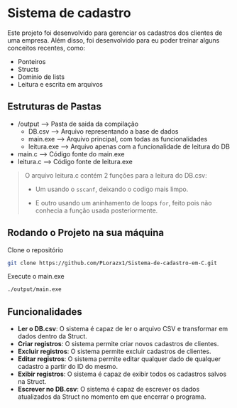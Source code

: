 # Sistema de cadastro
Este projeto foi desenvolvido para gerenciar os cadastros dos clientes de uma empresa.
Além disso, foi desenvolvido para eu poder treinar alguns conceitos recentes, como: 
- Ponteiros
- Structs
- Dominio de lists
- Leitura e escrita em arquivos

## Estruturas de Pastas
- /output         --> Pasta de saida da compilação
  - DB.csv        --> Arquivo representando a base de dados
  - main.exe      --> Arquivo principal, com todas as funcionalidades
  - leitura.exe   --> Arquivo apenas com a funcionalidade de leitura do DB
- main.c          --> Código fonte do main.exe
- leitura.c       --> Código fonte de leitura.exe

> O arquivo leitura.c contém 2 funções para a leitura do DB.csv:
>
> - Um usando o `sscanf`, deixando o codigo mais limpo.
>
> - E outro usando um aninhamento de loops `for`, feito pois não conhecia a função usada posteriormente.

## Rodando o Projeto na sua máquina
Clone o repositório
```bash
git clone https://github.com/PLorazx1/Sistema-de-cadastro-em-C.git
```
Execute o main.exe
```bash
./output/main.exe
```

## Funcionalidades
- **Ler o DB.csv**: O sistema é capaz de ler o arquivo CSV e transformar em dados dentro da Struct.
- **Criar registros**: O sistema permite criar novos cadastros de clientes.
- **Excluir registros**: O sistema permite excluir cadastros de clientes.
- **Editar registros**: O sistema permite editar qualquer dado de qualquer cadastro a partir do ID do mesmo.
- **Exibir registros**: O sistema é capaz de exibir todos os cadastros salvos na Struct.
- **Escrever no DB.csv**: O sistema é capaz de escrever os dados atualizados da Struct no momento em que encerrar o programa.
